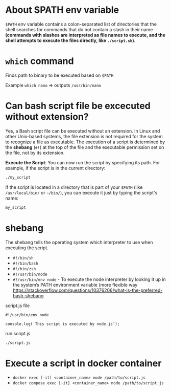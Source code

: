 # About $PATH env variable

`$PATH` env variable contains a colon-separated list of directories that the shell searches for commands that do not contain a slash in their name **(commands with slashes are interpreted as file names to execute, and the shell attempts to execute the files directly, like `./script.sh`)**.

# `which` command

Finds path to binary to be executed based on `$PATH`

Example `which nano` => outputs `/usr/bin/nano`

# Can bash script file be excecuted without extension?

Yes, a Bash script file can be executed without an extension. In Linux and other Unix-based systems, the file extension is not required for the system to recognize a file as executable. The execution of a script is determined by the **shebang** (`#!`) at the top of the file and the executable permission set on the file, not by its extension.

**Execute the Script**:
   You can now run the script by specifying its path. For example, if the script is in the current directory:
   ```bash
   ./my_script
   ```

   If the script is located in a directory that is part of your `$PATH` (like `/usr/local/bin/` or `~/bin/`), you can execute it just by typing the script's name:
   ```bash
   my_script
   ```
# shebang

The shebang tells the operating system which interpreter to use when executing the script.

- `#!/bin/sh`
- `#!/bin/bash`
- `#!/bin/zsh`
- `#!/usr/bin/node`
- `#!/usr/bin/env node` - To execute the node interpreter by looking it up in the system’s PATH environment variable (more flexible way
   https://stackoverflow.com/questions/10376206/what-is-the-preferred-bash-shebang

script.js file
```node
#!/usr/bin/env node

console.log('This script is executed by node.js');
```

run script.js
```bash
./script.js
```

# Execute a script in docker container

- `docker exec [-it] <container_name> node /path/to/script.js`
- `docker compose exec [-it] <container_name> node /path/to/script.js`
